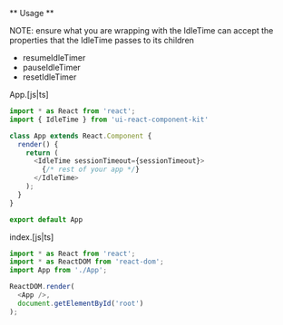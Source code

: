 ** Usage **

NOTE: ensure what you are wrapping with the IdleTime can accept the properties that the IdleTime passes to its children
* resumeIdleTimer
* pauseIdleTimer
* resetIdleTimer  

App.[js|ts]
```javascript static
import * as React from 'react';
import { IdleTime } from 'ui-react-component-kit'

class App extends React.Component {
  render() {
    return (
      <IdleTime sessionTimeout={sessionTimeout}>
        {/* rest of your app */}
      </IdleTime>
    );
  }
}

export default App
```

index.[js|ts]
```javascript static
import * as React from 'react';
import * as ReactDOM from 'react-dom';
import App from './App';

ReactDOM.render(
  <App />,
  document.getElementById('root')
);
```